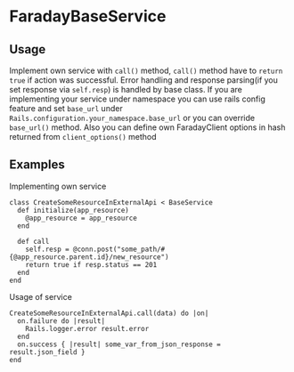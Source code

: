 # FaradayBaseService
## Usage
Implement own service with `call()` method, `call()` method have to `return true` if action was successful.
Error handling and response parsing(if you set response via `self.resp`) is handled by base class.
If you are implementing your service under namespace you can use rails config feature and set `base_url` under `Rails.configuration.your_namespace.base_url` or you can override `base_url()` method.
Also you can define own FaradayClient options in hash returned from `client_options()` method 
## Examples
Implementing own service

    class CreateSomeResourceInExternalApi < BaseService
      def initialize(app_resource)
        @app_resource = app_resource
      end

      def call
        self.resp = @conn.post("some_path/#{@app_resource.parent.id}/new_resource")
        return true if resp.status == 201
      end
    end
Usage of service

    CreateSomeResourceInExternalApi.call(data) do |on|
      on.failure do |result|
        Rails.logger.error result.error
      end
      on.success { |result| some_var_from_json_response = result.json_field }
    end
